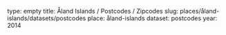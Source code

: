 type: empty
title: Åland Islands / Postcodes / Zipcodes
slug: places/åland-islands/datasets/postcodes
place: åland-islands
dataset: postcodes
year: 2014

